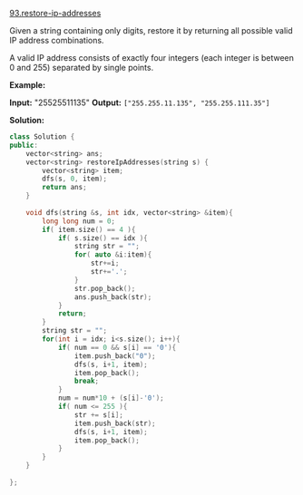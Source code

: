 [93.restore-ip-addresses](https://leetcode.com/problems/restore-ip-addresses/)  

Given a string containing only digits, restore it by returning all possible valid IP address combinations.

A valid IP address consists of exactly four integers (each integer is between 0 and 255) separated by single points.

**Example:**

**Input:** "25525511135"
**Output:** `["255.255.11.135", "255.255.111.35"]`  



**Solution:**  

```cpp
class Solution {
public:
    vector<string> ans;
    vector<string> restoreIpAddresses(string s) {
        vector<string> item;
        dfs(s, 0, item);    
        return ans;
    }
    
    void dfs(string &s, int idx, vector<string> &item){
        long long num = 0;
        if( item.size() == 4 ){
            if( s.size() == idx ){
                string str = "";
                for( auto &i:item){
                    str+=i;
                    str+='.';
                }
                str.pop_back();
                ans.push_back(str);
            }
            return;
        }
        string str = "";
        for(int i = idx; i<s.size(); i++){
            if( num == 0 && s[i] == '0'){
                item.push_back("0");
                dfs(s, i+1, item);
                item.pop_back();
                break;
            }
            num = num*10 + (s[i]-'0');
            if( num <= 255 ){
                str += s[i];
                item.push_back(str);
                dfs(s, i+1, item);
                item.pop_back();
            }
        }
    }
    
};
```
      